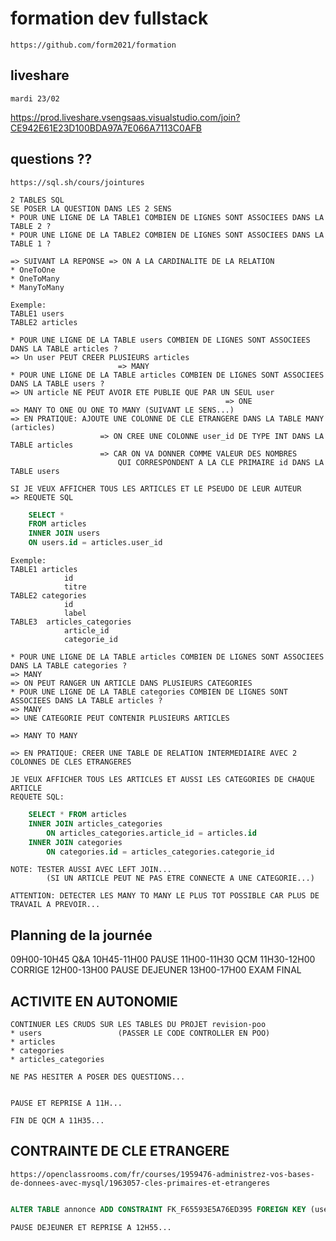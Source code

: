 # formation dev fullstack

    https://github.com/form2021/formation

## liveshare

    mardi 23/02

https://prod.liveshare.vsengsaas.visualstudio.com/join?CE942E61E23D100BDA97A7E066A7113C0AFB

## questions ??

    https://sql.sh/cours/jointures

    2 TABLES SQL
    SE POSER LA QUESTION DANS LES 2 SENS
    * POUR UNE LIGNE DE LA TABLE1 COMBIEN DE LIGNES SONT ASSOCIEES DANS LA TABLE 2 ?
    * POUR UNE LIGNE DE LA TABLE2 COMBIEN DE LIGNES SONT ASSOCIEES DANS LA TABLE 1 ?

    => SUIVANT LA REPONSE => ON A LA CARDINALITE DE LA RELATION
    * OneToOne
    * OneToMany
    * ManyToMany

    Exemple:
    TABLE1 users
    TABLE2 articles

    * POUR UNE LIGNE DE LA TABLE users COMBIEN DE LIGNES SONT ASSOCIEES DANS LA TABLE articles ?
    => Un user PEUT CREER PLUSIEURS articles
                            => MANY
    * POUR UNE LIGNE DE LA TABLE articles COMBIEN DE LIGNES SONT ASSOCIEES DANS LA TABLE users ?
    => UN article NE PEUT AVOIR ETE PUBLIE QUE PAR UN SEUL user
                                                    => ONE
    => MANY TO ONE OU ONE TO MANY (SUIVANT LE SENS...)
    => EN PRATIQUE: AJOUTE UNE COLONNE DE CLE ETRANGERE DANS LA TABLE MANY (articles)
                        => ON CREE UNE COLONNE user_id DE TYPE INT DANS LA TABLE articles
                        => CAR ON VA DONNER COMME VALEUR DES NOMBRES 
                            QUI CORRESPONDENT A LA CLE PRIMAIRE id DANS LA TABLE users

    SI JE VEUX AFFICHER TOUS LES ARTICLES ET LE PSEUDO DE LEUR AUTEUR
    => REQUETE SQL

```sql
    SELECT *
    FROM articles
    INNER JOIN users
    ON users.id = articles.user_id
```

    Exemple:
    TABLE1 articles
                id
                titre
    TABLE2 categories
                id
                label
    TABLE3  articles_categories
                article_id
                categorie_id

    * POUR UNE LIGNE DE LA TABLE articles COMBIEN DE LIGNES SONT ASSOCIEES DANS LA TABLE categories ?
    => MANY
    => ON PEUT RANGER UN ARTICLE DANS PLUSIEURS CATEGORIES
    * POUR UNE LIGNE DE LA TABLE categories COMBIEN DE LIGNES SONT ASSOCIEES DANS LA TABLE articles ?
    => MANY
    => UNE CATEGORIE PEUT CONTENIR PLUSIEURS ARTICLES

    => MANY TO MANY

    => EN PRATIQUE: CREER UNE TABLE DE RELATION INTERMEDIAIRE AVEC 2 COLONNES DE CLES ETRANGERES

    JE VEUX AFFICHER TOUS LES ARTICLES ET AUSSI LES CATEGORIES DE CHAQUE ARTICLE
    REQUETE SQL:

```sql
    SELECT * FROM articles
    INNER JOIN articles_categories
        ON articles_categories.article_id = articles.id
    INNER JOIN categories
        ON categories.id = articles_categories.categorie_id
```

    NOTE: TESTER AUSSI AVEC LEFT JOIN... 
            (SI UN ARTICLE PEUT NE PAS ETRE CONNECTE A UNE CATEGORIE...)

    ATTENTION: DETECTER LES MANY TO MANY LE PLUS TOT POSSIBLE CAR PLUS DE TRAVAIL A PREVOIR...


## Planning de la journée

09H00-10H45     Q&A
10H45-11H00     PAUSE
11H00-11H30     QCM
11H30-12H00     CORRIGE
12H00-13H00     PAUSE DEJEUNER
13H00-17H00     EXAM FINAL


## ACTIVITE EN AUTONOMIE

    CONTINUER LES CRUDS SUR LES TABLES DU PROJET revision-poo
    * users                 (PASSER LE CODE CONTROLLER EN POO)
    * articles
    * categories
    * articles_categories

    NE PAS HESITER A POSER DES QUESTIONS...


    PAUSE ET REPRISE A 11H...

    FIN DE QCM A 11H35...

## CONTRAINTE DE CLE ETRANGERE

    https://openclassrooms.com/fr/courses/1959476-administrez-vos-bases-de-donnees-avec-mysql/1963057-cles-primaires-et-etrangeres

```sql

ALTER TABLE annonce ADD CONSTRAINT FK_F65593E5A76ED395 FOREIGN KEY (user_id) REFERENCES user (id)

```

    PAUSE DEJEUNER ET REPRISE A 12H55...
    
        
